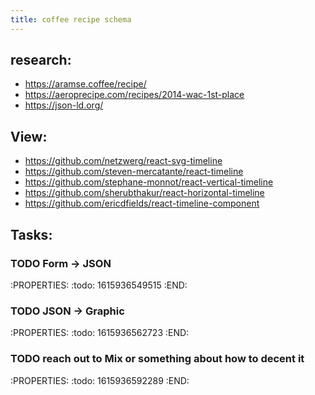 ```yaml
---
title: coffee recipe schema
---
```


## research:
- https://aramse.coffee/recipe/
- https://aeroprecipe.com/recipes/2014-wac-1st-place
- https://json-ld.org/
## View:
- https://github.com/netzwerg/react-svg-timeline
- https://github.com/steven-mercatante/react-timeline
- https://github.com/stephane-monnot/react-vertical-timeline
- https://github.com/sherubthakur/react-horizontal-timeline
- https://github.com/ericdfields/react-timeline-component
## Tasks:
### TODO Form -> JSON
:PROPERTIES:
:todo: 1615936549515
:END:
### TODO JSON -> Graphic
:PROPERTIES:
:todo: 1615936562723
:END:
### TODO reach out to Mix or something about how to decent it
:PROPERTIES:
:todo: 1615936592289
:END:
